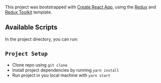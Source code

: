 This project was bootstrapped with [Create React App](https://github.com/facebook/create-react-app), using the [Redux](https://redux.js.org/) and [Redux Toolkit](https://redux-toolkit.js.org/) template.

## Available Scripts

In the project directory, you can run:

## `Project Setup`

- Clone repo using `git clone`
- Install project dependencies by running `yarn install`
- Run project in you local machine with `yarn start`
